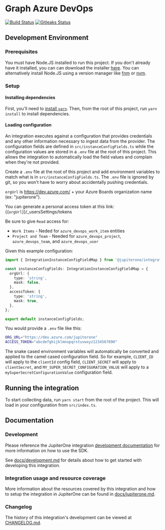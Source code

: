 # Graph Azure DevOps

[![Build Status](https://github.com/JupiterOne/graph-azure-devops/workflows/Build/badge.svg)](https://github.com/JupiterOne/graph-azure-devops/actions?query=workflow%3ABuild)
[![Gitleaks Status](https://github.com/JupiterOne/graph-azure-devops/workflows/gitleaks/badge.svg)](https://github.com/JupiterOne/graph-azure-devopsactions?query=workflow%3Agitleaks)

## Development Environment

### Prerequisites

You must have Node.JS installed to run this project. If you don't already have
it installed, you can can download the installer
[here](https://nodejs.org/en/download/). You can alternatively install Node.JS
using a version manager like [fnm](https://github.com/Schniz/fnm) or
[nvm](https://github.com/nvm-sh/nvm).

### Setup

#### Installing dependencies

First, you'll need to
[install `yarn`](https://yarnpkg.com/getting-started/install). Then, from the
root of this project, run `yarn install` to install dependencies.

#### Loading configuration

An integration executes against a configuration that provides credentials and
any other information necessary to ingest data from the provider. The
configuration fields are defined in `src/instanceConfigFields.ts` while the
configuration values are stored in a `.env` file at the root of this project.
This allows the integration to automatically load the field values and complain
when they're not provided.

Create a `.env` file at the root of this project and add environment variables
to match what is in `src/instanceConfigFields.ts`. The `.env` file is ignored by
git, so you won't have to worry about accidentally pushing credentials.

`orgUrl` is https://dev.azure.com/ + your Azure Boards organization name (ex:
"jupiterone").

You can generate a personal access token at this link:
{{`orgUrl`}}/\_usersSettings/tokens

Be sure to give `Read` access for:

- `Work Items` - Neded for `azure_devops_work_item` entities
- `Project and Team` - Needed for `azure_devops_project`, `azure_devops_team`,
  and `azure_devops_user`

Given this example configuration:

```typescript
import { IntegrationInstanceConfigFieldMap } from '@jupiterone/integration-sdk-core';

const instanceConfigFields: IntegrationInstanceConfigFieldMap = {
  orgUrl: {
    type: 'string',
    mask: false,
  },
  accessToken: {
    type: 'string',
    mask: true,
  },
};

export default instanceConfigFields;
```

You would provide a `.env` file like this:

```bash
ORG_URL="https://dev.azure.com/jupiterone"
ACCESS_TOKEN="abcdefghijklmnopqrstuvwxyz1234567890"
```

The snake cased environment variables will automatically be converted and
applied to the camel cased configuration field. So for example, `CLIENT_ID` will
apply to the `clientId` config field, `CLIENT_SECRET` will apply to
`clientSecret`, and `MY_SUPER_SECRET_CONFIGURATION_VALUE` will apply to a
`mySuperSecretConfigurationValue` configuration field.

## Running the integration

To start collecting data, run `yarn start` from the root of the project. This
will load in your configuration from `src/index.ts`.

## Documentation

### Development

Please reference the JupiterOne integration
[development documentation](https://github.com/JupiterOne/sdk/blob/main/docs/integrations/development.md)
for more information on how to use the SDK.

See [docs/development.md](docs/development.md) for details about how to get
started with developing this integration.

### Integration usage and resource coverage

More information about the resources covered by this integration and how to
setup the integration in JupiterOne can be found in
[docs/jupiterone.md](docs/jupiterone.md).

### Changelog

The history of this integration's development can be viewed at
[CHANGELOG.md](CHANGELOG.md).
